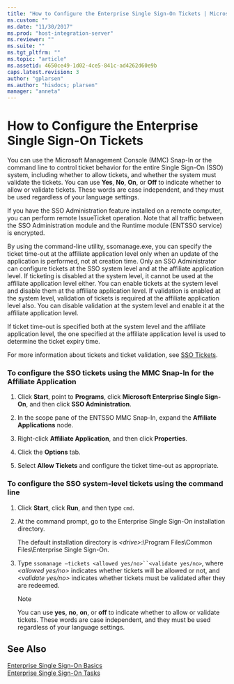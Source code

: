 ```yaml
---
title: "How to Configure the Enterprise Single Sign-On Tickets | Microsoft Docs"
ms.custom: ""
ms.date: "11/30/2017"
ms.prod: "host-integration-server"
ms.reviewer: ""
ms.suite: ""
ms.tgt_pltfrm: ""
ms.topic: "article"
ms.assetid: 4650ce49-1d02-4ce5-841c-ad4262d60e9b
caps.latest.revision: 3
author: "gplarsen"
ms.author: "hisdocs; plarsen"
manager: "anneta"
---
```

# How to Configure the Enterprise Single Sign-On Tickets
You can use the Microsoft Management Console (MMC) Snap-In or the command line to control ticket behavior for the entire Single Sign-On (SSO) system, including whether to allow tickets, and whether the system must validate the tickets. You can use **Yes**, **No**, **On**, or **Off** to indicate whether to allow or validate tickets. These words are case independent, and they must be used regardless of your language settings.  
  
 If you have the SSO Administration feature installed on a remote computer, you can perform remote IssueTicket operation. Note that all traffic between the SSO Administration module and the Runtime module (ENTSSO service) is encrypted.  
  
 By using the command-line utility, ssomanage.exe, you can specify the ticket time-out at the affiliate application level only when an update of the application is performed, not at creation time. Only an SSO Administrator can configure tickets at the SSO system level and at the affiliate application level. If ticketing is disabled at the system level, it cannot be used at the affiliate application level either. You can enable tickets at the system level and disable them at the affiliate application level. If validation is enabled at the system level, validation of tickets is required at the affiliate application level also. You can disable validation at the system level and enable it at the affiliate application level.  
  
 If ticket time-out is specified both at the system level and the affiliate application level, the one specified at the affiliate application level is used to determine the ticket expiry time.  
  
 For more information about tickets and ticket validation, see [SSO Tickets](../esso/sso-tickets.md).  
  
### To configure the SSO tickets using the MMC Snap-In for the Affiliate Application  
  
1.  Click **Start**, point to **Programs**, click **Microsoft Enterprise Single Sign-On**, and then click **SSO Administration**.  
  
2.  In the scope pane of the ENTSSO MMC Snap-In, expand the **Affiliate Applications** node.  
  
3.  Right-click **Affiliate Application**, and then click **Properties**.  
  
4.  Click the **Options** tab.  
  
5.  Select **Allow Tickets** and configure the ticket time-out as appropriate.  
  
### To configure the SSO system-level tickets using the command line  
  
1.  Click **Start**, click **Run**, and then type `cmd`.  
  
2.  At the command prompt, go to the Enterprise Single Sign-On installation directory.  
  
     The default installation directory is *\<drive>*:\Program Files\Common Files\Enterprise Single Sign-On.  
  
3.  Type `ssomanage –tickets <allowed yes/no>``<validate yes/no>`, where *\<allowed yes/no>* indicates whether tickets will be allowed or not, and *\<validate yes/no>* indicates whether tickets must be validated after they are redeemed.  
  
    > [!NOTE]
    >  You can use **yes**, **no**, **on**, or **off** to indicate whether to allow or validate tickets. These words are case independent, and they must be used regardless of your language settings.  
  
## See Also  
 [Enterprise Single Sign-On Basics](../esso/enterprise-single-sign-on-basics.md)   
 [Enterprise Single Sign-On Tasks](../esso/enterprise-single-sign-on-tasks.md)